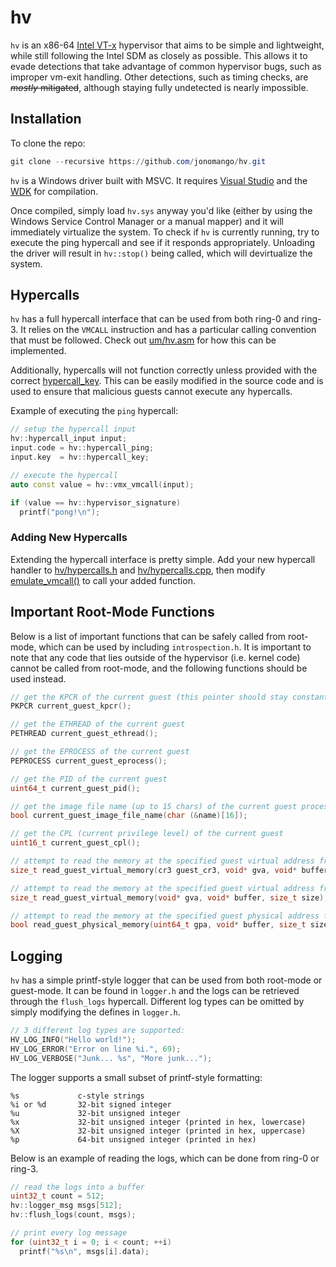 # hv

`hv` is an x86-64 [Intel VT-x](https://en.wikipedia.org/wiki/X86_virtualization#Intel_virtualization_(VT-x)) 
hypervisor that aims to be simple and lightweight, while still following the Intel SDM as closely as possible.
This allows it to evade detections that take advantage of common hypervisor bugs, such as improper
vm-exit handling. Other detections, such as timing checks, are ~~*mostly* mitigated~~, although staying
fully undetected is nearly impossible.

## Installation

To clone the repo:

```powershell
git clone --recursive https://github.com/jonomango/hv.git
```

`hv` is a Windows driver built with MSVC. It requires 
[Visual Studio](https://visualstudio.microsoft.com/downloads/) and the
[WDK](https://docs.microsoft.com/en-us/windows-hardware/drivers/download-the-wdk) for compilation.

Once compiled, simply load `hv.sys` anyway you'd like (either by using the Windows Service Control Manager
or a manual mapper) and it will immediately virtualize the system. To check if `hv` is
currently running, try to execute the ping hypercall and see if it responds appropriately. Unloading
the driver will result in `hv::stop()` being called, which will devirtualize the system.

## Hypercalls

`hv` has a full hypercall interface that can be used from both ring-0 and ring-3. It relies on the `VMCALL`
instruction and has a particular calling convention that must be followed. Check out
[um/hv.asm](https://github.com/jonomango/hv/blob/main/um/hv.asm) for how this can be implemented.

Additionally, hypercalls will not function correctly unless provided with the correct
[hypercall_key](https://github.com/jonomango/hv/blob/main/hv/hypercalls.h#L11). This can be easily modified
in the source code and is used to ensure that malicious guests cannot execute any hypercalls.

Example of executing the `ping` hypercall:

```cpp
// setup the hypercall input
hv::hypercall_input input;
input.code = hv::hypercall_ping;
input.key  = hv::hypercall_key;

// execute the hypercall
auto const value = hv::vmx_vmcall(input);

if (value == hv::hypervisor_signature)
  printf("pong!\n");
```

### Adding New Hypercalls

Extending the hypercall interface is pretty simple. Add your new hypercall handler to
[hv/hypercalls.h](https://github.com/jonomango/hv/blob/main/hv/hypercalls.h) and
[hv/hypercalls.cpp](https://github.com/jonomango/hv/blob/main/hv/hypercalls.cpp), then modify
[emulate_vmcall()](https://github.com/jonomango/hv/blob/main/hv/exit-handlers.cpp#L193-L204) to call
your added function.

## Important Root-Mode Functions

Below is a list of important functions that can be safely called from root-mode,
which can be used by including `introspection.h`. It is important to note that
any code that lies outside of the hypervisor (i.e. kernel code) cannot be called
from root-mode, and the following functions should be used instead.

```cpp
// get the KPCR of the current guest (this pointer should stay constant per-vcpu)
PKPCR current_guest_kpcr();

// get the ETHREAD of the current guest
PETHREAD current_guest_ethread();

// get the EPROCESS of the current guest
PEPROCESS current_guest_eprocess();

// get the PID of the current guest
uint64_t current_guest_pid();

// get the image file name (up to 15 chars) of the current guest process
bool current_guest_image_file_name(char (&name)[16]);

// get the CPL (current privilege level) of the current guest
uint16_t current_guest_cpl();

// attempt to read the memory at the specified guest virtual address from root-mode
size_t read_guest_virtual_memory(cr3 guest_cr3, void* gva, void* buffer, size_t size);

// attempt to read the memory at the specified guest virtual address from root-mode
size_t read_guest_virtual_memory(void* gva, void* buffer, size_t size);

// attempt to read the memory at the specified guest physical address from root-mode
bool read_guest_physical_memory(uint64_t gpa, void* buffer, size_t size);
```

## Logging

`hv` has a simple printf-style logger that can be used from both root-mode or
guest-mode. It can be found in `logger.h` and the logs can be retrieved through
the `flush_logs` hypercall. Different log types can be omitted by simply modifying
the defines in `logger.h`.

```cpp
// 3 different log types are supported:
HV_LOG_INFO("Hello world!");
HV_LOG_ERROR("Error on line %i.", 69);
HV_LOG_VERBOSE("Junk... %s", "More junk...");
```

The logger supports a small subset of printf-style formatting:

```
%s             c-style strings
%i or %d       32-bit signed integer
%u             32-bit unsigned integer
%x             32-bit unsigned integer (printed in hex, lowercase)
%X             32-bit unsigned integer (printed in hex, uppercase)
%p             64-bit unsigned integer (printed in hex)
```

Below is an example of reading the logs, which can be done from ring-0 or ring-3.

```cpp
// read the logs into a buffer
uint32_t count = 512;
hv::logger_msg msgs[512];
hv::flush_logs(count, msgs);

// print every log message
for (uint32_t i = 0; i < count; ++i)
  printf("%s\n", msgs[i].data);
```
